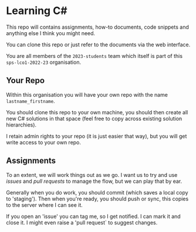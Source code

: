 # Learning C#

This repo will contains assignments, how-to documents, code snippets and anything else I think you might need. 

You can clone this repo or just refer to the documents via the web interface. 

You are all members of the `2023-students` team which itself is part of this `sps-lco1-2022-23` organisation. 

## Your Repo

Within this organisation you will have your own repo with the name `lastname_firstname`. 

You should clone this repo to your own machine, you should then create all new C# solutions in that space (feel free to copy across existing solution hierarchies). 

I retain admin rights to your repo (it is just easier that way), but you will get write access to your own repo. 

## Assignments 

To an extent, we will work things out as we go. I want us to try and use _issues_ and _pull requests_ to manage the flow, but we can play that by ear. 

Generally when you do work, you should commit (which saves a local copy to 'staging'). Then when you're ready, you should push or sync, this copies to the server where I can see it. 

If you open an 'issue' you can tag me, so I get notified. I can mark it and close it. I might even raise a 'pull request` to suggest changes. 

